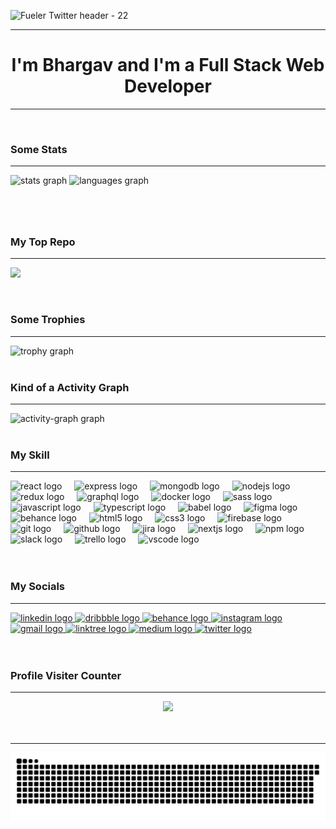 ![Fueler Twitter header - 22](https://github.com/user-attachments/assets/8c3f0ec8-b8f0-4535-81b9-9ec2021d0cfa)

---

<h1 align="center">I'm Bhargav and I'm a Full Stack Web Developer</h1>

--- 

<br/>
<div align="left"> <h3> Some Stats </h3> </div>

---

<div align="left">
  <img src="https://github-readme-stats.vercel.app/api?username=bhargavtibadiya&hide_title=false&hide_rank=false&show_icons=true&include_all_commits=true&count_private=true&disable_animations=false&theme=dracula&locale=en&hide_border=false&order=1" height="150" alt="stats graph"  />
<!--   api not working so commenting for now -->
<!--   <img src="https://streak-stats.demolab.com?user=bhargavtibadiya&locale=en&mode=daily&theme=dracula&hide_border=false&border_radius=5&order=3" height="150" alt="streak graph"  /> -->
  <img src="https://github-readme-stats.vercel.app/api/top-langs?username=bhargavtibadiya&locale=en&hide_title=false&layout=compact&card_width=350&langs_count=5&theme=dracula&hide_border=false&order=2" height="150" alt="languages graph"  />
</div>

###
  
<br/>
<br/>

<div align="left"> <h3> My Top Repo </h3> </div>

---

![](https://github-contributor-stats.vercel.app/api?username=bhargavtibadiya&limit=5&theme=dracula&combine_all_yearly_contributions=true)

<br/>

  <div align="left"> <h3> Some Trophies </h3> </div>

---

  <img src="https://github-profile-trophy.vercel.app?username=bhargavtibadiya&theme=dracula&column=-1&row=1&margin-w=8&margin-h=8&no-bg=false&no-frame=false&order=4" height="150" alt="trophy graph"  />

<br/>
<br/>

  <div align="left"> <h3> Kind of a Activity Graph </h3> </div>

---

  <img src="https://github-readme-activity-graph.vercel.app/graph?username=bhargavtibadiya&radius=16&theme=react&area=true&order=5" height="300" alt="activity-graph graph"  />
</div>

<br clear="both">
<br/>

<div align="left"> <h3> My Skill </h3> </div>

---

<div align="left">
  <img src="https://cdn.jsdelivr.net/gh/devicons/devicon/icons/react/react-original.svg" height="40" alt="react logo"  />
  <img width="12" />
  <img src="https://cdn.jsdelivr.net/gh/devicons/devicon/icons/express/express-original.svg" height="40" alt="express logo"  />
  <img width="12" />
  <img src="https://cdn.jsdelivr.net/gh/devicons/devicon/icons/mongodb/mongodb-original.svg" height="40" alt="mongodb logo"  />
  <img width="12" />
  <img src="https://cdn.jsdelivr.net/gh/devicons/devicon/icons/nodejs/nodejs-original.svg" height="40" alt="nodejs logo"  />
  <img width="12" />
  <img src="https://cdn.jsdelivr.net/gh/devicons/devicon/icons/redux/redux-original.svg" height="40" alt="redux logo"  />
  <img width="12" />
  <img src="https://cdn.jsdelivr.net/gh/devicons/devicon/icons/graphql/graphql-plain.svg" height="40" alt="graphql logo"  />
  <img width="12" />
  <img src="https://cdn.jsdelivr.net/gh/devicons/devicon/icons/docker/docker-original.svg" height="40" alt="docker logo"  />
  <img width="12" />
  <img src="https://cdn.jsdelivr.net/gh/devicons/devicon/icons/sass/sass-original.svg" height="40" alt="sass logo"  />
  <img width="12" />
  <img src="https://cdn.jsdelivr.net/gh/devicons/devicon/icons/javascript/javascript-original.svg" height="40" alt="javascript logo"  />
  <img width="12" />
  <img src="https://cdn.jsdelivr.net/gh/devicons/devicon/icons/typescript/typescript-original.svg" height="40" alt="typescript logo"  />
  <img width="12" />
  <img src="https://cdn.jsdelivr.net/gh/devicons/devicon/icons/babel/babel-original.svg" height="40" alt="babel logo"  />
  <img width="12" />
  <img src="https://cdn.jsdelivr.net/gh/devicons/devicon/icons/figma/figma-original.svg" height="40" alt="figma logo"  />
  <img width="12" />
  <img src="https://cdn.jsdelivr.net/gh/devicons/devicon/icons/behance/behance-original.svg" height="40" alt="behance logo"  />
  <img width="12" />
  <img src="https://cdn.jsdelivr.net/gh/devicons/devicon/icons/html5/html5-original.svg" height="40" alt="html5 logo"  />
  <img width="12" />
  <img src="https://cdn.jsdelivr.net/gh/devicons/devicon/icons/css3/css3-original.svg" height="40" alt="css3 logo"  />
  <img width="12" />
  <img src="https://cdn.jsdelivr.net/gh/devicons/devicon/icons/firebase/firebase-plain.svg" height="40" alt="firebase logo"  />
  <img width="12" />
  <img src="https://cdn.jsdelivr.net/gh/devicons/devicon/icons/git/git-original.svg" height="40" alt="git logo"  />
  <img width="12" />
  <img src="https://cdn.jsdelivr.net/gh/devicons/devicon/icons/github/github-original.svg" height="40" alt="github logo"  />
  <img width="12" />
  <img src="https://cdn.jsdelivr.net/gh/devicons/devicon/icons/jira/jira-original.svg" height="40" alt="jira logo"  />
  <img width="12" />
  <img src="https://cdn.jsdelivr.net/gh/devicons/devicon/icons/nextjs/nextjs-original.svg" height="40" alt="nextjs logo"  />
  <img width="12" />
  <img src="https://cdn.jsdelivr.net/gh/devicons/devicon/icons/npm/npm-original-wordmark.svg" height="40" alt="npm logo"  />
  <img width="12" />
  <img src="https://cdn.jsdelivr.net/gh/devicons/devicon/icons/slack/slack-original.svg" height="40" alt="slack logo"  />
  <img width="12" />
  <img src="https://cdn.jsdelivr.net/gh/devicons/devicon/icons/trello/trello-plain.svg" height="40" alt="trello logo"  />
  <img width="12" />
  <img src="https://cdn.jsdelivr.net/gh/devicons/devicon/icons/vscode/vscode-original.svg" height="40" alt="vscode logo"  />
</div>

<br/>
<br/>

<div align="left"> <h3> My Socials </h3> </div>

---

<div align="left">
  <a href="https://www.linkedin.com/in/bhargavtibadiya/" target="_blank">
    <img src="https://img.shields.io/static/v1?message=LinkedIn&logo=linkedin&label=&color=0077B5&logoColor=white&labelColor=&style=for-the-badge" height="35" alt="linkedin logo"  />
  </a>
  <a href="https://dribbble.com/bhargav_tibadiya" target="_blank">
    <img src="https://img.shields.io/static/v1?message=Dribbble&logo=dribbble&label=&color=EA4C89&logoColor=white&labelColor=&style=for-the-badge" height="35" alt="dribbble logo"  />
  </a>
  
  <a href="https://www.behance.net/bhargavtibadiya" target="_blank">
    <img src="https://img.shields.io/static/v1?message=Behance&logo=behance&label=&color=1769ff&logoColor=white&labelColor=&style=for-the-badge" height="35" alt="behance logo"  />
  </a>
  
  <a href="http://instagram.com/bhxrgxv.in" target="_blank">
    <img src="https://img.shields.io/static/v1?message=Instagram&logo=instagram&label=&color=E4405F&logoColor=white&labelColor=&style=for-the-badge" height="35" alt="instagram logo"  />
  </a>
  
  <a href="mailto:bhargavptibadiya.tbp@gmail.com" target="_blank">
    <img src="https://img.shields.io/static/v1?message=Gmail&logo=gmail&label=&color=14213D&logoColor=white&labelColor=&style=for-the-badge" height="35" alt="gmail logo"  />
  </a>
  
  <a href="https://linktr.ee/bhargav_tibadiya" target="_blank">
    <img src="https://img.shields.io/static/v1?message=Linktree&logo=linktree&label=&color=A45CB9&logoColor=white&labelColor=&style=for-the-badge" height="35" alt="linktree logo"  />
  </a>
  
  <a href="https://medium.com/@bhargavtibadiya" target="_blank">
    <img src="https://img.shields.io/static/v1?message=Medium&logo=medium&label=&color=12100E&logoColor=white&labelColor=&style=for-the-badge" height="35" alt="medium logo"  />
  </a>
  
  <a href="https://twitter.com/Bhxrgxvv" target="_blank">
    <img src="https://img.shields.io/static/v1?message=Twitter&logo=twitter&label=&color=1DA1F2&logoColor=white&labelColor=&style=for-the-badge" height="35" alt="twitter logo"  />
  </a>
  
</div>

<br/>
<br/>

<div align="left"> <h3> Profile Visiter Counter </h3> </div>

---

<div align="center">
  <img src="https://profile-counter.glitch.me/bhargavtibadiya/count.svg?"  />
</div>

<br/>
<br/>

---

<img src="https://raw.githubusercontent.com/bhargavtibadiya/bhargavtibadiya/output/snake.svg" alt="Snake animation" />

